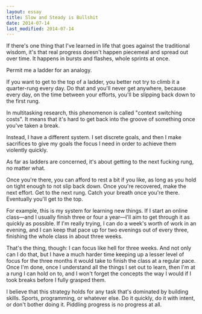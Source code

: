 ```yaml
---
layout: essay
title: Slow and Steady is Bullshit
date: 2014-07-14
last_modified: 2014-07-14
---
```


If there's one thing that I've learned in life that goes against the traditional wisdom, it's that real progress doesn't happen piecemeal and spread out over time. It happens in bursts and flashes, whole sprints at once.

Permit me a ladder for an analogy.

If you want to get to the top of a ladder, you better not try to climb it a quarter-rung every day. Do that and you'll never get anywhere, because every day, on the time between your efforts, you'll be slipping back down to the first rung.

In multitasking research, this phenomenon is called "context switching costs". It means that it's hard to get back into the groove of something once you've taken a break.

Instead, I have a different system. I set discrete goals, and then I make sacrifices to give my goals the focus I need in order to achieve them violently quickly.

As far as ladders are concerned, it's about getting to the next fucking rung, no matter what.

Once you're there, you can afford to rest a bit if you like, as long as you hold on tight enough to not slip back down. Once you're recovered, make the next effort. Get to the next rung. Catch your breath once you're there. Eventually you'll get to the top.

For example, this is my system for learning new things. If I start an online class—and I usually finish three or four a year—I'll aim to get through it as quickly as possible. If I'm really trying, I can do a week's worth of work in an evening, and I can keep that pace up for two evenings out of every three, finishing the whole class in about three weeks.

That's the thing, though: I can focus like hell for three weeks. And not only can I do that, but I have a much harder time keeping up a lesser level of focus for the three months it would take to finish the class at a regular pace. Once I'm done, once I understand all the things I set out to learn, then I'm at a rung I can hold on to, and I won't forget the concepts the way I would if I took breaks before I fully grasped them.

I believe that this strategy holds for any task that's dominated by building skills. Sports, programming, or whatever else. Do it quickly, do it with intent, or don't bother doing it. Piddling progress is no progress at all.
